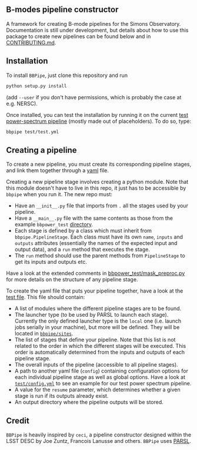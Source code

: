 B-modes pipeline constructor
----------------------------
A framework for creating B-mode pipelines for the Simons Observatory. Documentation is still under development, but details about how to use this package to create new pipelines can be found below and in [CONTRIBUTING.md](CONTRIBUTING.md).

## Installation
To install `BBPipe`, just clone this repository and run
```bash
python setup.py install
```
(add `--user` if you don't have permissions, which is probably the case at e.g. NERSC).

Once installed, you can test the installation by running it on the current [test power-spectrum pipeline](bbpower_test) (mostly made out of placeholders). To do so, type:
```bash
bbpipe test/test.yml
```

## Creating a pipeline
To create a new pipeline, you must create its corresponding pipeline stages, and link them together through a [yaml](http://yaml.org/) file.

Creating a new pipeline stage involves creating a python module. Note that this module doesn't have to live in this repo, it just has to be accessible by `bbpipe` when you run it. The new repo must:

- Have an `__init__.py` file that imports from `.` all the stages used by your pipeline.
- Have a `__main__.py` file with the same contents as those from the example `bbpower_test` [directory](bbpower_test).
- Each stage is defined by a class which must inherit from `bbpipe.PipelineStage`. Each class must have its own `name`, `inputs` and `outputs` attributes (essentially the names of the expected input and output data), and a `run` method that executes the stage.
- The `run` method should use the parent methods from `PipelineStage` to get its inputs and outputs etc.

Have a look at the extended comments in [bbpower_test/mask_preproc.py](bbpower_test/mask_preproc.py) for more details on the structure of any pipeline stage.

To create the yaml file that puts your pipeline together, have a look at the [test file](test/test.yml). This file should contain:
- A list of modules where the different pipeline stages are to be found.
- The launcher type (to be used by PARSL to launch each stage). Currently the only defined launcher type is the `local` one (i.e. launch jobs serially in your machine), but more will be defined. They will be located in [`bbpipe/sites`](bbpipe/sites).
- The list of stages that define your pipeline. Note that this list is not related to the order in which the different stages will be executed. This order is automatically determined from the inputs and outputs of each pipeline stage.
- The overall inputs of the pipeline (accessible to all pipeline stages).
- A path to another yaml file (`config`) containing configuration options for each individual pipeline stage as well as global options. Have a look at [`test/config.yml`](test/config.yml) to see an example for our test power spectrum pipeline.
- A value for the `resume` parameter, which determines whether a given stage is run if its outputs already exist.
- An output directory where the pipeline outputs will be stored.


## Credit
`BBPipe` is heavily inspired by `ceci`, a pipeline constructor designed within the LSST DESC by Joe Zuntz, Francois Lanusse and others.
`BBPipe` uses [PARSL](http://parsl-project.org/).
